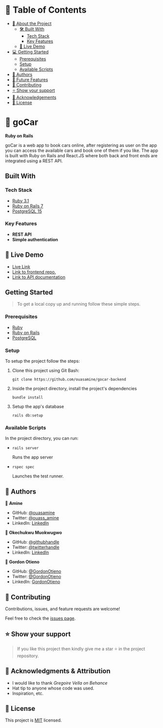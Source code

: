 <!-- TABLE OF CONTENTS -->

# 📗 Table of Contents

- [📖 About the Project](#[project])
  - [🛠 Built With](#built-with)
    - [Tech Stack](#tech-stack)
    - [Key Features](#key-features)
  - [🚀 Live Demo](#live-demo)
- [💻 Getting Started](#getting-started)
  - [Prerequisites](#prerequisites)
  - [Setup](#setup)
  - [Available Scripts](#available-scripts)
- [👥 Authors](#author)
- [🔭 Future Features](#future-features)
- [🤝 Contributing](#contributing)
- [⭐️ Show your support](#support)
- [🙏 Acknowledgements](#acknowledgments)
- [📝 License](#license)

<!-- PROJECT DESCRIPTION -->

# 📖 goCar <a name="about-project"></a>

**Ruby on Rails**

goCar is a web app to book cars online, after registering as user on the app you can access the available cars and book one of them if you like. The app is built with Ruby on Rails and React.JS where both back and front ends are integrated using a REST API.

## Built With

### Tech Stack 

<ul>
  <li><a href="https://www.ruby-lang.org/en/news/2022/11/24/ruby-3-1-3-released/">Ruby 3.1</a></li>
  <li><a href="https://rubyonrails.org/">Ruby on Rails 7</a></li>
  <li><a href="https://www.postgresql.org/">PostgreSQL 15</a></li>
</ul>

<!-- Features -->

### Key Features <a name="key-features"></a>

- **REST API**
- **Simple authentication**



<!-- LIVE DEMO -->

## 🚀 Live Demo <a name="live-demo"></a>

- [Live Link](https://i-model-cars.onrender.com/api/v1)
- [Link to frontend repo.](https://github.com/GordonOtieno/i-model-cars-frontend)
- [Link to API documentation](https://i-model-cars.onrender.com/api-docs/index.html)


## Getting Started 

> To get a local copy up and running follow these simple steps.

### Prerequisites

  - <a href="https://www.ruby-lang.org/en/news/2022/11/24/ruby-3-1-3-released/">Ruby</a>
  - <a href="https://rubyonrails.org/">Ruby on Rails</a>
  - <a href="https://www.postgresql.org/">PostgreSQL</a>

### Setup

To setup the project follow the steps:

1. Clone this project using Git Bash: 
    ``` 
    git clone https://github.com/ouasamine/gocar-backend 
    ```
  
2. Inside the project directory, install the project's dependencies
    ```
    bundle install
    ``` 

3. Setup the app's database
    ```
    rails db:setup

### Available Scripts

In the project directory, you can run:

- ```
  rails server
  ```
  Runs the app server

- ```
  rspec spec
  ```
  Launches the test runner.

## 👥 Authors <a name="author"></a>

👤 **Amine**

- GitHub: [@ouasamine](https://github.com/ouasamine)
- Twitter: [@ouass_amine](https://twitter.com/ouass_amine)
- LinkedIn: [LinkedIn](https://www.linkedin.com/in/amine-ouassef)

👤 **Okechukwu Muokwugwo**

- GitHub: [@githubhandle](https://github.com/Okechukwu-muokwugwo)
- Twitter: [@twitterhandle](https://twitter.com/excel4eva)
- LinkedIn: [LinkedIn](LinkedIn.com/in/okeimuokwugwo)

👤 **Gordon Otieno**

- GitHub: [@GordonOtieno](https://github.com/GordonOtieno)
- Twitter: [@GordonOtieno](https://twitter.com/GordonO34459259/twitterhandle)
- LinkedIn: [GordonOtieno](https://www.linkedin.com/in/gordonotieno/)


## 🤝 Contributing <a name="contributing"></a>

Contributions, issues, and feature requests are welcome!

Feel free to check the [issues page](../../issues/).

## ⭐️ Show your support <a name="support"></a>

> If you like this project then kindly give me a star ⭐️ in the project repository.

## 🙏 Acknowledgments & Attribution <a name="acknowledgements"></a>

- I would like to thank *Gregoire Vella on Behance*
- Hat tip to anyone whose code was used.
- Inspiration, etc.


<!-- LICENSE -->

## 📝 License <a name="license"></a>

This project is [MIT](./MIT.md) licensed.
